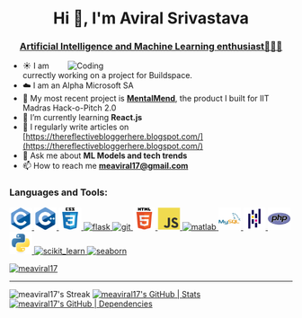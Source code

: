 <h1 align="center">Hi 👋, I'm Aviral Srivastava</h1>

<h3 align="center"><u>Artificial Intelligence and Machine Learning enthusiast🧑🏻‍💻</u></h3>

<img align="right" alt="Coding" width="400" src="https://media.tenor.com/GfSX-u7VGM4AAAAC/coding.gif](https://media.tenor.com/GfSX-u7VGM4AAAAC/coding.gif">


- ☀️ I am currectly working on a project for Buildspace.
- ☁️ I am an Alpha Microsoft SA
- 🔭 My most recent project is [**MentalMend**](https://github.com/meaviral17/MentalMend), the product I built for IIT Madras Hack-o-Pitch 2.0
- 🌱 I’m currently learning **React.js**
- 📝 I regularly write articles on [https://thereflectivebloggerhere.blogspot.com/](https://thereflectivebloggerhere.blogspot.com/)
- 💬 Ask me about **ML Models and tech trends**
- 📫 How to reach me **meaviral17@gmail.com**



<h3 align="left">Languages and Tools:</h3>
<span>

 
 <p align="left"> <a href="https://www.cprogramming.com/" target="_blank" rel="noreferrer"> <img src="https://raw.githubusercontent.com/devicons/devicon/master/icons/c/c-original.svg" alt="c" width="40" height="40"/> </a> <a href="https://www.w3schools.com/cpp/" target="_blank" rel="noreferrer"> <img src="https://raw.githubusercontent.com/devicons/devicon/master/icons/cplusplus/cplusplus-original.svg" alt="cplusplus" width="40" height="40"/> </a> <a href="https://www.w3schools.com/css/" target="_blank" rel="noreferrer"> <img src="https://raw.githubusercontent.com/devicons/devicon/master/icons/css3/css3-original-wordmark.svg" alt="css3" width="40" height="40"/> </a> <a href="https://flask.palletsprojects.com/" target="_blank" rel="noreferrer"> <img src="https://www.vectorlogo.zone/logos/pocoo_flask/pocoo_flask-icon.svg" alt="flask" width="40" height="40"/> </a> <a href="https://git-scm.com/" target="_blank" rel="noreferrer"> <img src="https://www.vectorlogo.zone/logos/git-scm/git-scm-icon.svg" alt="git" width="40" height="40"/> </a> <a href="https://www.w3.org/html/" target="_blank" rel="noreferrer"> <img src="https://raw.githubusercontent.com/devicons/devicon/master/icons/html5/html5-original-wordmark.svg" alt="html5" width="40" height="40"/> </a> <a href="https://developer.mozilla.org/en-US/docs/Web/JavaScript" target="_blank" rel="noreferrer"> <img src="https://raw.githubusercontent.com/devicons/devicon/master/icons/javascript/javascript-original.svg" alt="javascript" width="40" height="40"/> </a> <a href="https://www.mathworks.com/" target="_blank" rel="noreferrer"> <img src="https://upload.wikimedia.org/wikipedia/commons/2/21/Matlab_Logo.png" alt="matlab" width="40" height="40"/> </a> <a href="https://www.mysql.com/" target="_blank" rel="noreferrer"> <img src="https://raw.githubusercontent.com/devicons/devicon/master/icons/mysql/mysql-original-wordmark.svg" alt="mysql" width="40" height="40"/> </a>  <a href="https://pandas.pydata.org/" target="_blank" rel="noreferrer"> <img src="https://raw.githubusercontent.com/devicons/devicon/2ae2a900d2f041da66e950e4d48052658d850630/icons/pandas/pandas-original.svg" alt="pandas" width="40" height="40"/> </a> <a href="https://www.php.net" target="_blank" rel="noreferrer"> <img src="https://raw.githubusercontent.com/devicons/devicon/master/icons/php/php-original.svg" alt="php" width="40" height="40"/> </a> <a href="https://www.python.org" target="_blank" rel="noreferrer"> <img src="https://raw.githubusercontent.com/devicons/devicon/master/icons/python/python-original.svg" alt="python" width="40" height="40"/> </a> <a href="https://scikit-learn.org/" target="_blank" rel="noreferrer"> <img src="https://upload.wikimedia.org/wikipedia/commons/0/05/Scikit_learn_logo_small.svg" alt="scikit_learn" width="40" height="40"/> </a> <a href="https://seaborn.pydata.org/" target="_blank" rel="noreferrer"> <img src="https://seaborn.pydata.org/_images/logo-mark-lightbg.svg" alt="seaborn" width="40" height="40"/> </a> </p 
</span>
<p align="left"> <a href="https://github.com/ryo-ma/github-profile-trophy"><img src="https://github-profile-trophy.vercel.app/?username=meaviral17" alt="meaviral17" /></a> </p>

<hr>
<span>

 ![meaviral17's Streak](https://github-readme-streak-stats.herokuapp.com/?user=meaviral17&theme=algolia&hide_border=false)
 [![meaviral17's GitHub | Stats](https://stats.quine.sh/meaviral17/github?theme=dark)](https://quine.sh?utm_source=widgets&utm_campaign=meaviral17)
 [![meaviral17's GitHub | Dependencies](https://stats.quine.sh/meaviral17/dependencies?theme=dark)](https://quine.sh?utm_source=widgets&utm_campaign=meaviral17)
 </span>
